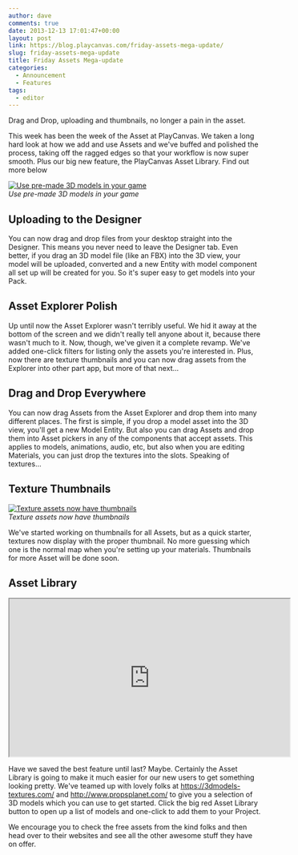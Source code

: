 ```yaml
---
author: dave
comments: true
date: 2013-12-13 17:01:47+00:00
layout: post
link: https://blog.playcanvas.com/friday-assets-mega-update/
slug: friday-assets-mega-update
title: Friday Assets Mega-update
categories:
  - Announcement
  - Features
tags:
  - editor
---
```


Drag and Drop, uploading and thumbnails, no longer a pain in the asset.

This week has been the week of the Asset at PlayCanvas. We taken a long hard look at how we add and use Assets and we've buffed and polished the process, taking off the ragged edges so that your workflow is now super smooth. Plus our big new feature, the PlayCanvas Asset Library. Find out more below

[![Use pre-made 3D models in your game](/img/asset_library.jpg)](/img/asset_library.jpg)
<br />_Use pre-made 3D models in your game_

## Uploading to the Designer

You can now drag and drop files from your desktop straight into the Designer. This means you never need to leave the Designer tab. Even better, if you drag an 3D model file (like an FBX) into the 3D view, your model will be uploaded, converted and a new Entity with model component all set up will be created for you. So it's super easy to get models into your Pack.

## Asset Explorer Polish

Up until now the Asset Explorer wasn't terribly useful. We hid it away at the bottom of the screen and we didn't really tell anyone about it, because there wasn't much to it. Now, though, we've given it a complete revamp. We've added one-click filters for listing only the assets you're interested in. Plus, now there are texture thumbnails and you can now drag assets from the Explorer into other part app, but more of that next...

## Drag and Drop Everywhere

You can now drag Assets from the Asset Explorer and drop them into many different places. The first is simple, if you drop a model asset into the 3D view, you'll get a new Model Entity. But also you can drag Assets and drop them into Asset pickers in any of the components that accept assets. This applies to models, animations, audio, etc, but also when you are editing Materials, you can just drop the textures into the slots. Speaking of textures...

## Texture Thumbnails

[![Texture assets now have thumbnails](/img/asset_explorer.jpg)](/img/asset_explorer.jpg)
<br />_Texture assets now have thumbnails_

We've started working on thumbnails for all Assets, but as a quick starter, textures now display with the proper thumbnail. No more guessing which one is the normal map when you're setting up your materials. Thumbnails for more Asset will be done soon.

## Asset Library

<div className="iframe-container">
    <iframe loading="lazy" width="560" height="315" src="https://www.youtube.com/embed/O7U9IY_nCLM" title="YouTube video player" allow="accelerometer; autoplay; clipboard-write; encrypted-media; gyroscope; picture-in-picture" allowfullscreen></iframe>
</div>

Have we saved the best feature until last? Maybe. Certainly the Asset Library is going to make it much easier for our new users to get something looking pretty. We've teamed up with lovely folks at <https://3dmodels-textures.com/> and <http://www.propsplanet.com/> to give you a selection of 3D models which you can use to get started. Click the big red Asset Library button to open up a list of models and one-click to add them to your Project.

We encourage you to check the free assets from the kind folks and then head over to their websites and see all the other awesome stuff they have on offer.
